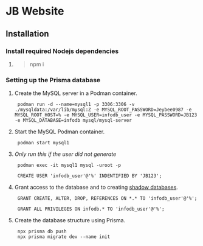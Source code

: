 # JB Website

## Installation

### Install required Nodejs dependencies

1. > npm i

### Setting up the Prisma database

1. Create the MySQL server in a Podman container.

		podman run -d --name=mysql1 -p 3306:3306 -v ./mysqldata:/var/lib/mysql:Z -e MYSQL_ROOT_PASSWORD=Jeybee0987 -e MYSQL_ROOT_HOST=% -e MYSQL_USER=infodb_user -e MYSQL_PASSWORD=JB123 -e MYSQL_DATABASE=infodb mysql/mysql-server

2. Start the MySQL Podman container.

		podman start mysql1

3. _Only run this if the user did not generate_

		podman exec -it mysql1 mysql -uroot -p

		CREATE USER 'infodb_user'@'%' INDENTIFIED BY 'JB123';

4. Grant access to the database and to creating [shadow databases](https://www.prisma.io/docs/concepts/components/prisma-migrate/shadow-database).

		GRANT CREATE, ALTER, DROP, REFERENCES ON *.* TO 'infodb_user'@'%';

		GRANT ALL PRIVILEGES ON infodb.* TO 'infodb_user'@'%';

5. Create the database structure using Prisma.

		npx prisma db push
		npx prisma migrate dev --name init
